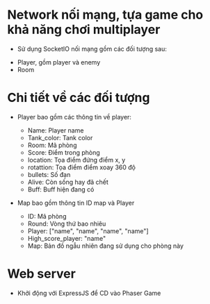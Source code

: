 # Network nối mạng, tựa game cho khả năng chơi multiplayer
- Sử dụng SocketIO nối mạng gồm các đối tượng sau:
 + Player, gồm player và enemy
 + Room

# Chi tiết về các đối tượng
- Player bao gồm các thông tin về player:
    + Name: Player name
    + Tank_color: Tank color
    + Room: Mã phòng
    + Score: Điểm trong phòng
    + location: Tọa điểm đứng điểm x, y
    + rotattion: Tọa điểm điểm xoay 360 độ
    + bullets: Số đạn
    + Alive: Còn sống hay đã chết
    + Buff: Buff hiện đang có

- Map bao gồm thông tin ID map và Player
    + ID: Mã phòng
    + Round: Vòng thứ bao nhiêu
    + Player: ["name", "name", "name", "name"]
    + High_score_player: "name"
    + Map: Bản đồ ngẫu nhiên đang sử dụng cho phòng này

# Web server
- Khởi động với ExpressJS để CD vào Phaser Game